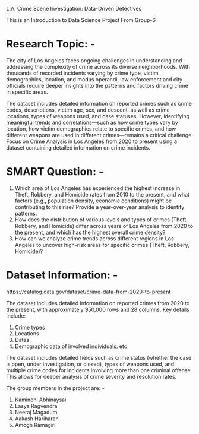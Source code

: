 L.A. Crime Scene Investigation: Data-Driven Detectives

This is an Introduction to Data Science Project From Group-6


# Research Topic: - 
The city of Los Angeles faces ongoing challenges in understanding and addressing the complexity of crime across its diverse neighborhoods. With thousands of recorded incidents varying by crime type, victim demographics, location, and modus operandi, law enforcement and city officials require deeper insights into the patterns and factors driving crime in specific areas.

The dataset includes detailed information on reported crimes such as crime codes, descriptions, victim age, sex, and descent, as well as crime locations, types of weapons used, and case statuses. However, identifying meaningful trends and correlations—such as how crime types vary by location, how victim demographics relate to specific crimes, and how different weapons are used in different crimes—remains a critical challenge.
Focus on Crime Analysis in Los Angeles from 2020 to present using a dataset containing detailed information on crime incidents.

# SMART Question: - 
1. Which area of Los Angeles has experienced the highest increase in Theft, Robbery, and Homicide rates from 2010 to the present, and what factors (e.g., population density, economic conditions) might be contributing to this rise? Provide a year-over-year analysis to identify patterns.
2. How does the distribution of various levels and types of crimes (Theft, Robbery, and Homicide) differ across years of Los Angeles from 2020 to the present, and which has the highest overall crime density? 
3. How can we analyze crime trends across different regions in Los Angeles to uncover high-risk areas for specific crimes (Theft, Robbery, Homicide)?

# Dataset Information: - 
https://catalog.data.gov/dataset/crime-data-from-2020-to-present

The dataset includes detailed information on reported crimes from 2020 to the present, with approximately 950,000 rows and 28 columns. Key details include:
1. Crime types
2. Locations
3. Dates
4. Demographic data of involved individuals. etc

The dataset includes detailed fields such as crime status (whether the case is open, under investigation, or closed), types of weapons used, and multiple crime codes for incidents involving more than one criminal offense. This allows for deeper analysis of crime severity and resolution rates.


The group members in the project are: -
1. Kamineni Abhinaysai
2. Lasya Ragvendra
3. Neeraj Magadum
4. Aakash Hariharan
5. Amogh Ramagiri
